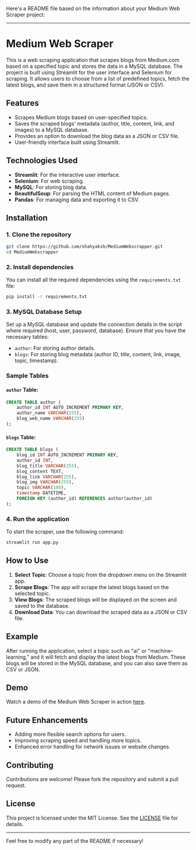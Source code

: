 Here's a README file based on the information about your Medium Web Scraper project:

---

# Medium Web Scraper

This is a web scraping application that scrapes blogs from Medium.com based on a specified topic and stores the data in a MySQL database. The project is built using Streamlit for the user interface and Selenium for scraping. It allows users to choose from a list of predefined topics, fetch the latest blogs, and save them in a structured format (JSON or CSV).

## Features
- Scrapes Medium blogs based on user-specified topics.
- Saves the scraped blogs' metadata (author, title, content, link, and images) to a MySQL database.
- Provides an option to download the blog data as a JSON or CSV file.
- User-friendly interface built using Streamlit.

## Technologies Used
- **Streamlit**: For the interactive user interface.
- **Selenium**: For web scraping.
- **MySQL**: For storing blog data.
- **BeautifulSoup**: For parsing the HTML content of Medium pages.
- **Pandas**: For managing data and exporting it to CSV.

## Installation

### 1. Clone the repository
```bash
git clone https://github.com/shahyaksh/MediumWebscrapper.git
cd MediumWebscrapper
```

### 2. Install dependencies
You can install all the required dependencies using the `requirements.txt` file:
```bash
pip install -r requirements.txt
```

### 3. MySQL Database Setup
Set up a MySQL database and update the connection details in the script where required (host, user, password, database). Ensure that you have the necessary tables:
- `author`: For storing author details.
- `blogs`: For storing blog metadata (author ID, title, content, link, image, topic, timestamp).

### Sample Tables
#### `author` Table:
```sql
CREATE TABLE author (
    author_id INT AUTO_INCREMENT PRIMARY KEY,
    author_name VARCHAR(255),
    blog_web_name VARCHAR(255)
);
```

#### `blogs` Table:
```sql
CREATE TABLE blogs (
    blog_id INT AUTO_INCREMENT PRIMARY KEY,
    author_id INT,
    blog_title VARCHAR(255),
    blog_content TEXT,
    blog_link VARCHAR(255),
    blog_img VARCHAR(255),
    topic VARCHAR(100),
    timestamp DATETIME,
    FOREIGN KEY (author_id) REFERENCES author(author_id)
);
```

### 4. Run the application
To start the scraper, use the following command:
```bash
streamlit run app.py
```

## How to Use

1. **Select Topic**: Choose a topic from the dropdown menu on the Streamlit app.
2. **Scrape Blogs**: The app will scrape the latest blogs based on the selected topic.
3. **View Blogs**: The scraped blogs will be displayed on the screen and saved to the database.
4. **Download Data**: You can download the scraped data as a JSON or CSV file.

## Example
After running the application, select a topic such as "ai" or "machine-learning," and it will fetch and display the latest blogs from Medium. These blogs will be stored in the MySQL database, and you can also save them as CSV or JSON.

## Demo

Watch a demo of the Medium Web Scraper in action [here](https://drive.google.com/file/d/1Ecotjtb7j1wJQaX_wI-dEmJ5Q1hyicWY/view?usp=drive_link).

## Future Enhancements
- Adding more flexible search options for users.
- Improving scraping speed and handling more topics.
- Enhanced error handling for network issues or website changes.

## Contributing
Contributions are welcome! Please fork the repository and submit a pull request.

## License
This project is licensed under the MIT License. See the [LICENSE](LICENSE) file for details.

---

Feel free to modify any part of the README if necessary!
